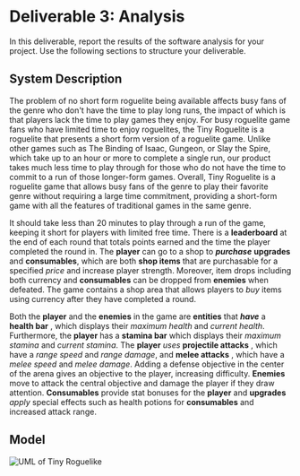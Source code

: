 # Deliverable 3: Analysis

In this deliverable, report the results of the software analysis for your project. Use the following sections to structure your deliverable.

## System Description

The problem of no short form roguelite being available affects busy fans of the genre who don't have the time to play long runs, the impact of which is that players lack the time to play games they enjoy. For busy roguelite game fans who have limited time to enjoy roguelites, the Tiny Roguelite is a roguelite that presents a short form version of a roguelite game. Unlike other games such as The Binding of Isaac, Gungeon, or Slay the Spire, which take up to an hour or more to complete a single run, our product takes much less time to play through for those who do not have the time to commit to a run of those longer-form games. Overall, Tiny Roguelite is a roguelite game that allows busy fans of the genre to play their favorite genre without requiring a large time commitment, providing a short-form game with all the features of traditional games in the same genre.

It should take less than 20 minutes to play through a run of the game, keeping it short for players with limited free time. There is a **leaderboard** at the end of each round that totals points earned and the time the player completed the round in. The **player** can go to a shop to ***purchase*** **upgrades** and **consumables**, which are both **shop items** that are purchasable for a specified *price* and increase player strength. Moreover, item drops including both currency and **consumables** can be dropped from **enemies** when defeated. The game contains a shop area that allows players to *buy* items using currency after they have completed a round.  

Both the **player** and the **enemies** in the game are **entities** that ***have*** a **health bar** , which displays their *maximum health* and *current health*. Furthermore, the **player** has a **stamina bar** which displays their *maximum stamina* and *current stamina*. The **player** *uses* **projectile attacks** , which have a *range speed* and *range damage*, and **melee attacks** , which have a *melee speed* and *melee damage*. Adding a defense objective in the center of the arena gives an objective to the player, increasing difficulty. **Enemies** move to attack the central objective and damage the player if they draw attention. **Consumables** provide stat bonuses for the **player** and **upgrades** *apply* special effects such as health potions for **consumables** and increased attack range. 


## Model


![UML of Tiny Roguelike](https://i.imgur.com/RuDEzNZ.png)

